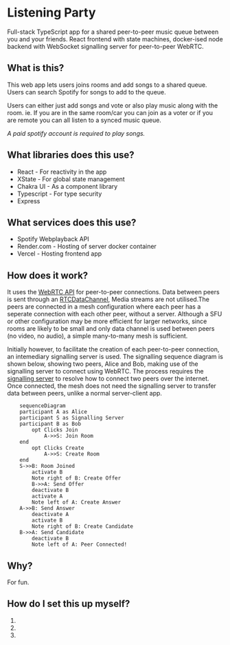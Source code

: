 # Listening Party

Full-stack TypeScript app for a shared peer-to-peer music queue between you and your friends. React frontend with state machines, docker-ised node backend with WebSocket signalling server for peer-to-peer WebRTC.

## What is this?
This web app lets users joins rooms and add songs to a shared queue. Users can search Spotify for songs to add to the queue.

Users can either just add songs and vote or also play music along with the room. ie. If you are in the same room/car you can join as a voter or if you are remote you can all listen to a synced music queue.

*A paid spotify account is required to play songs.*

## What libraries does this use?
- React - For reactivity in the app
- XState - For global state management
- Chakra UI - As a component library
- Typescript - For type security
- Express 

## What services does this use?
- Spotify Webplayback API
- Render.com - Hosting of server docker container
- Vercel - Hosting frontend app

## How does it work?
It uses the [WebRTC API](https://developer.mozilla.org/en-US/docs/Web/API/WebRTC_API) for peer-to-peer connections. Data between peers is sent through an [RTCDataChannel](https://developer.mozilla.org/en-US/docs/Web/API/RTCDataChannel), Media streams are not utilised.The peers are connected in a mesh configuration where each peer has a seperate connection with each other peer, without a server. Although a SFU or other configuration may be more efficient for larger networks, since rooms are likely to be small and only data channel is used between peers (no video, no audio), a simple many-to-many mesh is sufficient.

Initially however, to facilitate the creation of each peer-to-peer connection, an intemediary signalling server is used. The signalling sequence diagram is shown below, showing two peers, Alice and Bob, making use of the signalling server to connect using WebRTC. The process requires the [signalling server](https://developer.mozilla.org/en-US/docs/Web/API/WebRTC_API/Signaling_and_video_calling) to resolve how to connect two peers over the internet. Once connected, the mesh does not need the signalling server to transfer data between peers, unlike a normal server-client app.

```mermaid
	sequenceDiagram
    participant A as Alice
    participant S as Signalling Server
    participant B as Bob
		opt Clicks Join
			A->>S: Join Room
    end
		opt Clicks Create
			A->>S: Create Room
    end
    S->>B: Room Joined
		activate B
		Note right of B: Create Offer	
		B->>A: Send Offer
		deactivate B
		activate A
		Note left of A: Create Answer	
    A->>B: Send Answer
		deactivate A
		activate B
		Note right of B: Create Candidate
    B->>A: Send Candidate
		deactivate B
		Note left of A: Peer Connected!
```

## Why?
For fun.

## How do I set this up myself?
1.
2.
3.

